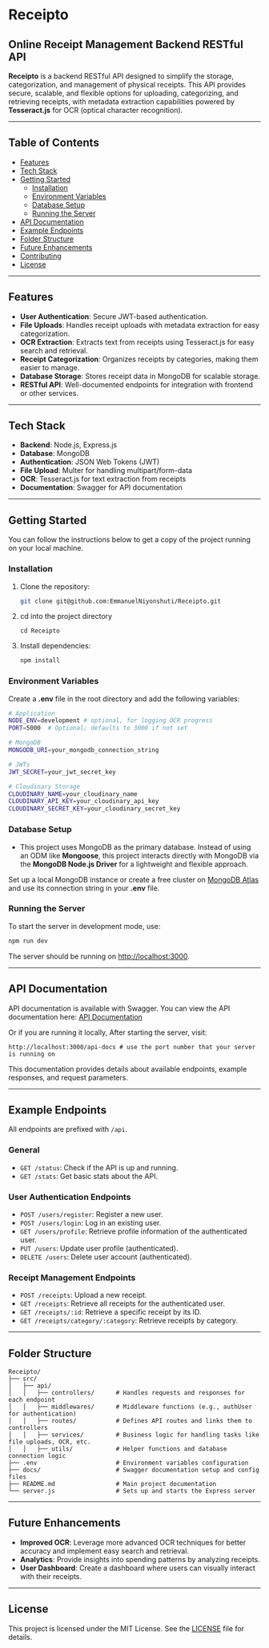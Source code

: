 # Receipto

## Online Receipt Management Backend RESTful API

**Receipto** is a backend RESTful API designed to simplify the storage, categorization, and management of physical receipts. This API provides secure, scalable, and flexible options for uploading, categorizing, and retrieving receipts, with metadata extraction capabilities powered by **Tesseract.js** for OCR (optical character recognition).

---

## Table of Contents

- [Features](#features)
- [Tech Stack](#tech-stack)
- [Getting Started](#getting-started)
  - [Installation](#installation)
  - [Environment Variables](#environment-variables)
  - [Database Setup](#database-setup)
  - [Running the Server](#running-the-server)
- [API Documentation](#api-documentation)
- [Example Endpoints](#example-endpoints)
- [Folder Structure](#folder-structure)
- [Future Enhancements](#future-enhancements)
- [Contributing](#contributing)
- [License](#license)

---

## Features

- **User Authentication**: Secure JWT-based authentication.
- **File Uploads**: Handles receipt uploads with metadata extraction for easy categorization.
- **OCR Extraction**: Extracts text from receipts using Tesseract.js for easy search and retrieval.
- **Receipt Categorization**: Organizes receipts by categories, making them easier to manage.
- **Database Storage**: Stores receipt data in MongoDB for scalable storage.
- **RESTful API**: Well-documented endpoints for integration with frontend or other services.

---

## Tech Stack

- **Backend**: Node.js, Express.js
- **Database**: MongoDB
- **Authentication**: JSON Web Tokens (JWT)
- **File Upload**: Multer for handling multipart/form-data
- **OCR**: Tesseract.js for text extraction from receipts
- **Documentation**: Swagger for API documentation

---

## Getting Started

You can follow the instructions below to get a copy of the project running on your local machine.

### Installation

1. Clone the repository:

   ```bash
   git clone git@github.com:EmmanuelNiyonshuti/Receipto.git

2. cd into the project directory
   ```
   cd Receipto
   ```

3. Install dependencies:

   ```bash
   npm install
   ```

### Environment Variables

Create a **.env** file in the root directory and add the following variables:

```bash
# Application
NODE_ENV=development # optional, for logging OCR progress
PORT=5000  # Optional; defaults to 3000 if not set

# MongoDB
MONGODB_URI=your_mongodb_connection_string

# JWTs
JWT_SECRET=your_jwt_secret_key

# Cloudinary Storage
CLOUDINARY_NAME=your_cloudinary_name
CLOUDINARY_API_KEY=your_cloudinary_api_key
CLOUDINARY_SECRET_KEY=your_cloudinary_secret_key
```

### Database Setup
   - This project uses MongoDB as the primary database. Instead of using an ODM like **Mongoose**, this project interacts directly with MongoDB via the **MongoDB Node.js Driver** for a lightweight and flexible approach.  

Set up a local MongoDB instance or create a free cluster on [MongoDB Atlas](https://www.mongodb.com/atlas/database) and use its connection string in your **.env** file.

### Running the Server

To start the server in development mode, use:

```bash
npm run dev
```

The server should be running on [http://localhost:3000](http://localhost:5000).

---

## API Documentation
API documentation is available with Swagger.
You can view the API documentation here: [API Documentation](https://receipto.onrender.com/api-docs/)

Or if you are running it locally, After starting the server, visit:
```plaintext
http://localhost:3000/api-docs # use the port number that your server is running on
```

This documentation provides details about available endpoints, example responses, and request parameters.

---

## Example Endpoints

All endpoints are prefixed with `/api`.

### General

- `GET /status`: Check if the API is up and running.
- `GET /stats`: Get basic stats about the API.

### User Authentication Endpoints

- `POST /users/register`: Register a new user.
- `POST /users/login`: Log in an existing user.
- `GET /users/profile`: Retrieve profile information of the authenticated user.
- `PUT /users`: Update user profile (authenticated).
- `DELETE /users`: Delete user account (authenticated).

### Receipt Management Endpoints

- `POST /receipts`: Upload a new receipt.
- `GET /receipts`: Retrieve all receipts for the authenticated user.
- `GET /receipts/:id`: Retrieve a specific receipt by its ID.
- `GET /receipts/category/:category`: Retrieve receipts by category.

---

## Folder Structure

```plaintext
Receipto/
├── src/
│   ├── api/
│   │   ├── controllers/      # Handles requests and responses for each endpoint
│   │   ├── middlewares/      # Middleware functions (e.g., authUser for authentication)
│   │   ├── routes/           # Defines API routes and links them to controllers
│   │   ├── services/         # Business logic for handling tasks like file uploads, OCR, etc.
│   │   ├── utils/            # Helper functions and database connection logic
├── .env                      # Environment variables configuration
├── docs/                     # Swagger documentation setup and config files
├── README.md                 # Main project documentation
└── server.js                 # Sets up and starts the Express server
```
---

## Future Enhancements
- **Improved OCR**: Leverage more advanced OCR techniques for better accuracy and implement easy search and retrieval.
- **Analytics**: Provide insights into spending patterns by analyzing receipts.
- **User Dashboard**: Create a dashboard where users can visually interact with their receipts.

---

## License

This project is licensed under the MIT License. See the [LICENSE](LICENSE) file for details.
